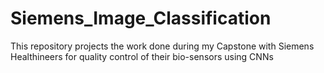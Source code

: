 # Siemens_Image_Classification
This repository projects the work done during my Capstone with Siemens Healthineers for quality control of their bio-sensors using CNNs 
